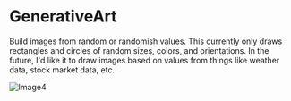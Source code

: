 # GenerativeArt

Build images from random or randomish values. This currently only draws rectangles and circles of random sizes, colors, and orientations. In the future, I'd like it to draw images based on values from things like weather data, stock market data, etc.

![Image4](https://user-images.githubusercontent.com/2271154/158711849-e7c40690-2c2c-43cb-b66b-32ae517cf3b2.png)
